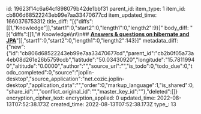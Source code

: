 id: 19623f14c6a64cf898079b42de1bbf31
parent_id: 
item_type: 1
item_id: cb806d68522243eb99e7aa33470677cd
item_updated_time: 1660376753312
title_diff: "[{\"diffs\":[[1,\"Knowledge\"]],\"start1\":0,\"start2\":0,\"length1\":0,\"length2\":9}]"
body_diff: "[{\"diffs\":[[1,\"# Knowledge\\\n\\\n## [**Answers & questions on hibernate and JPA**](https://www.jpa-buddy.com/blog/spring-data-jpa-interview-questions-and-answers/)\"]],\"start1\":0,\"start2\":0,\"length1\":0,\"length2\":143}]"
metadata_diff: {"new":{"id":"cb806d68522243eb99e7aa33470677cd","parent_id":"cb2b0f05a73a4eb08d261e26b5759ccb","latitude":"50.03430920","longitude":"15.78119940","altitude":"0.0000","author":"","source_url":"","is_todo":0,"todo_due":0,"todo_completed":0,"source":"joplin-desktop","source_application":"net.cozic.joplin-desktop","application_data":"","order":0,"markup_language":1,"is_shared":0,"share_id":"","conflict_original_id":"","master_key_id":""},"deleted":[]}
encryption_cipher_text: 
encryption_applied: 0
updated_time: 2022-08-13T07:52:38.173Z
created_time: 2022-08-13T07:52:38.173Z
type_: 13